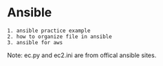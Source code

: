 # Ansible

    1. ansible practice example
    2. how to organize file in ansible
    3. ansible for aws

   Note: ec.py and ec2.ini are from offical ansible sites.
